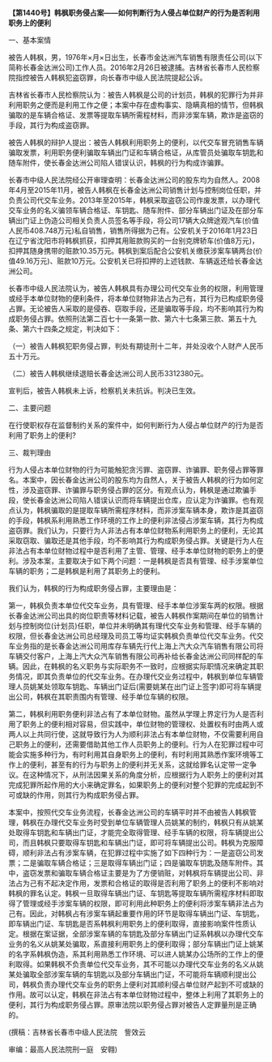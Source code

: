**【第1440号】韩枫职务侵占案——如何判断行为人侵占单位财产的行为是否利用职务上的便利**

一、基本案情

被告人韩枫，男，1976年×月×日出生，长春市金达洲汽车销售有限责任公司(以下简称长春金达洲公司)工作人员。2016年2月26日被逮捕。吉林省长春市人民检察院指控被告人韩枫犯盗窃罪，向长春市中级人民法院提起公诉。

吉林省长春市人民检察院认为：被告人韩枫是公司的计划员，韩枫的犯罪行为并非利用职务之便而是利用工作之便；本案中存在虚构事实、隐瞒真相的情节，但韩枫骗取的是车辆合格证、发票等提取车辆所需程材料，而非涉案车辆，欺诈是盗窃的手段，其行为构成盗窃罪。

被告人韩枫的辩护人提出：被告人韩枫利用职务上的便利，以代交车冒充销售车辆骗取发票，利用职务便利骗取车辆出门证和车辆合格证，从库管员处骗取车钥匙和随车附件，使长春金达洲公司陷人错误认识，韩枫的行为构成诈骗罪。

长春市中级人民法院经公开审理查明：长春金达洲公司的股东均为自然人。2008年4月至2015年11月，被告人韩枫在长春金达洲公司销售计划与控制岗位任职，并负责公司代交车业务。2013年至2015年，韩枫采取盗窃公司作废发票，以办理代交车业务的名义骗领车辆合格证、车钥匙、随车附件、部分车辆出门证及在部分车辆出门证上伪造公司相关负责人员签名等手段，将公司17辆大众牌途观汽车(价值人民币408.748万元)私自销售，销售所得据为己有。公安机关于2016年1月23日在辽宁省沈阳市将韩枫抓获，扣押其用赃款购买的一台别克牌轿车(价值8万元)，扣押其随身携带的赃款10.35万元。韩枫到案后配合公安机关缴获涉案车辆两台(价值49.16万元)、赃款10万元。公安机关已将扣押的上述钱款、车辆返还给长春金达洲公司。

长春市中级人民法院认为，被告人韩枫具有办理公司代交车业务的权限，利用管理或经手本单位财物的便利条件，将本单位财物非法占为己有，其行为已构成职务侵占罪。无论被告人采取的是侵吞、窃取手段，还是骗取等手段，均不影响其行为构成职务侵占罪。依照刑法第二百七十一条第一款、第六十七条第三款、第五十九条、第六十四条之规定，判决如下：

（一）被告人韩枫犯职务侵占罪，判处有期徒刑十二年，并处没收个人财产人民币五十万元。

（二）被告人韩枫继续退赔长春金达洲公司人民币3312380元。

宣判后，被告人韩枫未上诉，检察机关未抗诉。判决已生效。

二、主要问题

在行使职权存在监督制约关系的案件中，如何判断行为人侵占单位财产的行为是否利用了职务上的便利?

三、裁判理由

行为人侵占本单位财物的行为可能触犯贪污罪、盗窃罪、诈骗罪、职务侵占罪等罪名。本案中，因长春金达洲公司的股东均为自然人，关于被告人韩枫的行为如何定性，涉及盗窃罪、诈骗罪与职务侵占罪的区分。有观点认为，韩枫是通过欺骗手段，使长春金达洲公司陷人错误认识而将车辆提出仓库，应认定为诈骗罪。也有观点认为，韩枫骗取的是提取车辆所需程序材料，而非涉案车辆本身，欺诈是其盗窃的手段，韩枫系利用熟悉工作环境的工作上的便利非法侵占涉案车辆，其行为构成盗窃罪。我们认为，只要行为人非法占有本单位财物系利用职务上的便利，无论其采取窃取、骗取还是其他手段，均不影响其行为构成职务侵占罪。关键是行为人在非法占有本单位财物过程中是否利用了主管、管理、经手本单位财物的职务上的便利。涉及本案，主要取决于如下两个问题：一是韩枫是否具有管理、经手涉案单位车辆的职务；二是韩枫是利用了其职务上的便利。

我们认为，韩枫的行为构成职务侵占罪，主要理由是：

第一，韩枫负责本单位代交车业务，具有管理、经手本单位涉案车两的权限。根据长春金达洲公司出具的岗位职责等材料记载，被告人韩枫作案期间在单位的销售计划与控制岗位(计划员)任职，单位并未明确其有理代交车业务和管理、经手车辆的权限，但长春金达洲公司总经理及司员工等均证实韩枫负责单位代交车业务。代交车业务指的是长春金达洲公司用库存车辆先行代上海上汽大众汽车销售有限公司将车辆交付客户，上海上汽大众汽车销售有限公司再补给长春金达洲公司同样配的车辆。因此，在韩枫的名义职务与实际职务不一致时，应根据实际职情况来确定其职务情况，即其负责单位的代交车业务。在办理代交业务过程中，韩枫到单位车辆管理人员姚某处领取车钥匙、车辆出门证后(需要姚某在出门证上签字)即可将车辆提出公司，韩枫在其职责围内有管理、经手单位车辆的权限。

第二，韩枫利用职务便利非法占有了本单位财物。虽然从学理上界定行为人是否利用了职务上的便利相对容易，但实践中，单位财物的管理权、处置权有时由两人或两人以上共同行使，这就导致行为人为顺利非法占有本单位财物，不仅需要利用自己职务上的便利，还需要借助其他工作人员职务上的便利。行为人在犯罪过程中可能会实施多种行为，有时利用其自身职务上的便利，有时利用其熟悉作案环境等工作上的便利，甚至有的行为与职务上的便利并无关系，这就给罪名认定带一定争议。在这种情况下，从刑法因果关系的角度分析，应根据行为人职务上的便利对其完成犯罪所起作用的大小来确定罪名，如果职务上的便利对整个犯罪的完成起到不可或缺的作用，则其行为构成职务侵占罪。

本案中，按照代交车业务流程，长春金达洲公司的车辆平时并不由被告人韩枫管理，韩枫在办理代交车业务时受到单位车辆管理人员姚某的制约，韩枫只有从姚某处取得车钥匙和车辆出门证，才能完全取得管理、经手车辆的权限，将车辆提出公司，而且韩枫只要取得车钥匙和车辆出门证，即可将车辆提出公司。韩枫为克服障碍，顺利非法占有涉案车辆，在犯罪过程中实施了如下四种行为：一是盗窃公司发票；二是骗取车辆合格证；三是取得车辆出门证；四是骗取车钥匙及随车附件。其中，盗窃发票和骗取车辆合格证主要是为了方便销赃，对韩枫将车辆提出公司、非法占为己有不起决定作用，发票和合格证的取得是否利用了职务上的便利不影响对韩枫的罪名认定。韩枫一旦取得车辆出门证、车钥匙等提取车辆所需程序材料即取得了管理或经手涉案车辆的权限，即可利用此种职务上的便利将涉案车辆非法占为己有。因此，对韩枫占有涉案车辆起重要作用的环节是取得车辆出门证、车钥匙，即车辆出门证、车钥匙是否系韩枫利用职务上的便利取得，直接影响案件性质认定。根据在案证据，全部涉案车辆的车钥匙及部分车辆出门证系韩枫以办理代交车业务的名义从姚某处骗取，系直接利用职务上的便利取得；部分车辆出门证上姚某的名字系韩枫伪造，系其利用熟悉工作环境、可以进人姚某办公场所的工作上的便利取得。如果韩枫不负责单位代交车业务，其不可能以办理代交车业务的名义从姚某处骗取全部涉案车辆的车钥匙以及部分车辆出门证，不可能将车辆顺利提出公司，韩枫负责办理代交车业务的职务上便利对其顺利侵占单位财产起到不可或缺的作用。故可以认定，韩枫在非法占有本单位财物过程中，整体上利用了其职务上的便利，其行为构成职务侵占罪。原审法院以职务侵占罪对被告人定罪量刑是正确的。

(撰稿：吉林省长春市中级人民法院　訾效云

审编：最高人民法院刑一庭　安翱)